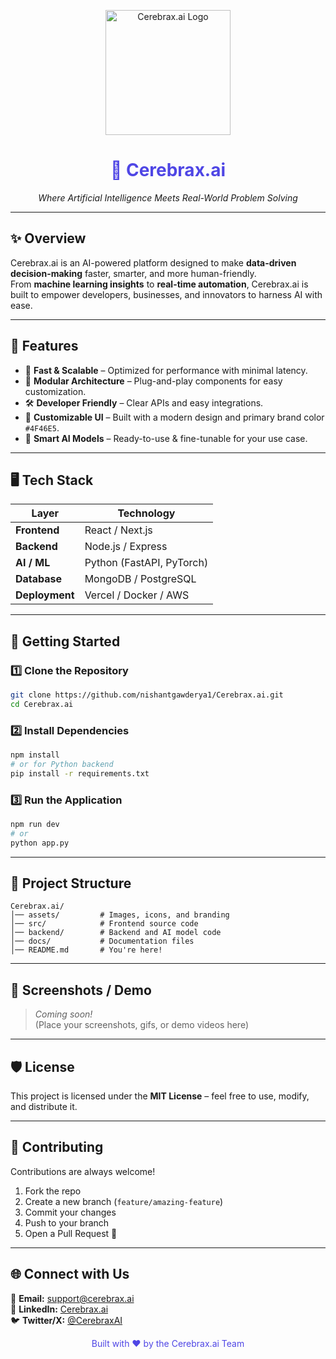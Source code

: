 <!-- Project Logo -->
<p align="center">
  <img src="assets/logo.png" alt="Cerebrax.ai Logo" width="200" />
</p>

<h1 align="center" style="color:#4F46E5;">🧠 Cerebrax.ai</h1>
<p align="center">
  <i>Where Artificial Intelligence Meets Real-World Problem Solving</i>
</p>

---

## ✨ Overview  
Cerebrax.ai is an AI-powered platform designed to make **data-driven decision-making** faster, smarter, and more human-friendly.  
From **machine learning insights** to **real-time automation**, Cerebrax.ai is built to empower developers, businesses, and innovators to harness AI with ease.

---

## 🎯 Features  
- 🚀 **Fast & Scalable** – Optimized for performance with minimal latency.  
- 🧩 **Modular Architecture** – Plug-and-play components for easy customization.  
- 🛠 **Developer Friendly** – Clear APIs and easy integrations.  
- 🎨 **Customizable UI** – Built with a modern design and primary brand color `#4F46E5`.  
- 🤖 **Smart AI Models** – Ready-to-use & fine-tunable for your use case.

---

## 🖥 Tech Stack  
| Layer              | Technology |
|--------------------|------------|
| **Frontend**       | React / Next.js |
| **Backend**        | Node.js / Express |
| **AI / ML**        | Python (FastAPI, PyTorch) |
| **Database**       | MongoDB / PostgreSQL |
| **Deployment**     | Vercel / Docker / AWS |

---

## 🚦 Getting Started  

### 1️⃣ Clone the Repository  
```bash
git clone https://github.com/nishantgawderya1/Cerebrax.ai.git
cd Cerebrax.ai
```

### 2️⃣ Install Dependencies  
```bash
npm install
# or for Python backend
pip install -r requirements.txt
```

### 3️⃣ Run the Application  
```bash
npm run dev
# or
python app.py
```

---

## 📌 Project Structure  
```
Cerebrax.ai/
│── assets/         # Images, icons, and branding
│── src/            # Frontend source code
│── backend/        # Backend and AI model code
│── docs/           # Documentation files
│── README.md       # You're here!
```

---

## 📸 Screenshots / Demo  
> _Coming soon!_  
(Place your screenshots, gifs, or demo videos here)

---

## 🛡 License  
This project is licensed under the **MIT License** – feel free to use, modify, and distribute it.

---

## 🤝 Contributing  
Contributions are always welcome!  
1. Fork the repo  
2. Create a new branch (`feature/amazing-feature`)  
3. Commit your changes  
4. Push to your branch  
5. Open a Pull Request 🚀

---

## 🌐 Connect with Us  
📧 **Email:** support@cerebrax.ai  
💼 **LinkedIn:** [Cerebrax.ai](https://linkedin.com/company/cerebrax-ai)  
🐦 **Twitter/X:** [@CerebraxAI](https://twitter.com/CerebraxAI)  

<p align="center" style="color:#4F46E5;">
  Built with ❤️ by the Cerebrax.ai Team
</p>
